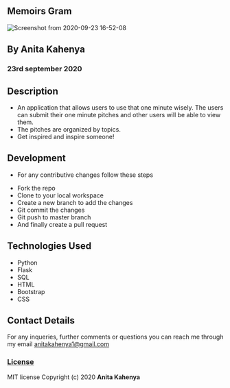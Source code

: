 ## Memoirs Gram

![Screenshot from 2020-09-23 16-52-08](https://user-images.githubusercontent.com/62019551/94021954-4070c500-fdbd-11ea-987b-7b189ad8f3e4.png)

## By Anita Kahenya
###  23rd september 2020

## Description
* An application that allows users to use that one minute wisely. The users can submit their one minute pitches and other users will be able to view them. 
* The pitches are organized by topics.
* Get inspired and inspire someone!

## Development
* For any contributive changes follow these steps
- Fork the repo
- Clone to your local workspace
- Create a new branch to add the changes
- Git commit the changes
- Git push to master branch
- And finally create a pull request
  
## Technologies Used
 * Python
 * Flask
 * SQL
 * HTML
 * Bootstrap
 * CSS

## Contact Details
For any inqueries, further comments or questions you can reach me through my email [anitakahenya1@gmail.com](AnitaKahenya)


### [License](LICENSE)
MIT license
Copyright (c) 2020 
**Anita Kahenya**